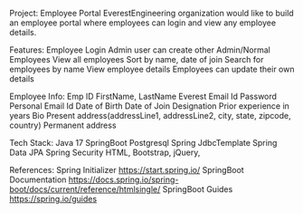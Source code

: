 Project: Employee Portal
EverestEngineering organization would like to build an employee portal where employees can login and view any employee details.

Features:
Employee Login
Admin user can create other Admin/Normal Employees
View all employees
Sort by name, date of join
Search for employees by name
View employee details
Employees can update their own details

Employee Info:
Emp ID
FirstName, LastName
Everest Email Id
Password
Personal Email Id
Date of Birth
Date of Join
Designation
Prior experience in years
Bio
Present address(addressLine1, addressLine2, city, state, zipcode, country)
Permanent address

Tech Stack:
Java 17
SpringBoot
Postgresql
Spring JdbcTemplate
Spring Data JPA
Spring Security
HTML, Bootstrap, jQuery,

References:
Spring Initializer https://start.spring.io/
SpringBoot Documentation https://docs.spring.io/spring-boot/docs/current/reference/htmlsingle/
SpringBoot Guides https://spring.io/guides 


